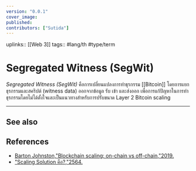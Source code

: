 ```yaml
---
version: "0.0.1"
cover_image:
published:
contributors: ["Sutida"]
---
```

uplinks:: [[Web 3]]
tags:: #lang/th #type/term

# Segregated Witness (SegWit)
*Segregated Witness (SegWit)* คือการเปลี่ยนแปลงการทำธุรกรรม [[Bitcoin]] โดยการแยกธุรกรรมและสคริปต์ (witness data) ออกจากข้อมูล รับ เข้า และส่งออก เพื่อการแก้ปัญหาในการทำธุรกรรมโดยไม่ได้ตั้งใจและเป็นแนวทางสำหรับการปรับขนาด Layer 2 Bitcoin scaling 

---
## See also
## References
- [Barton Johnston,"Blockchain scaling: on-chain vs off-chain,"2019.](https://bdtechtalks.com/2019/09/16/blockchain-scaling-on-chain-vs-off-chain/)
- ["Scaling Solution คือ?,"2564.](https://academy.bitcoinaddict.org/blockchain-scaling-solution/)
